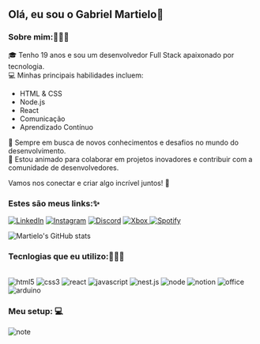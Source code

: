 ## Olá, eu sou o Gabriel Martielo👋
### Sobre mim:🙋🏾‍♂️
🎓 Tenho 19 anos e sou um desenvolvedor Full Stack apaixonado por tecnologia.  
💻 Minhas principais habilidades incluem:

- HTML & CSS
- Node.js
- React
- Comunicação
- Aprendizado Contínuo

🌱 Sempre em busca de novos conhecimentos e desafios no mundo do desenvolvimento.  
🚀 Estou animado para colaborar em projetos inovadores e contribuir com a comunidade de desenvolvedores.

Vamos nos conectar e criar algo incrível juntos! 🚀

### Estes são meus links:✨ 

[![LinkedIn](https://img.shields.io/badge/LinkedIn-0077B5?style=for-the-badge&logo=linkedin&logoColor=white)](https://https://www.linkedin.com/in/gabriel-martielo-b35151271/)
[![Instagram](https://img.shields.io/badge/Instagram-E4405F?style=for-the-badge&logo=instagram&logoColor=white)](https://www.instagram.com/gmartielos/)
[![Discord](https://img.shields.io/badge/Discord-7289DA?style=for-the-badge&logo=discord&logoColor=white
)](https://discord.gg/Kq8P3n7)
[![Xbox](https://img.shields.io/badge/Xbox-107C10?style=for-the-badge&logo=xbox&logoColor=white)
](https://www.instagram.com/gmartielos/)
[![Spotify](https://img.shields.io/badge/Spotify-1ED760?&style=for-the-badge&logo=spotify&logoColor=white)
](https://open.spotify.com/user/227gfss3nov6oyljgju2wyuiq?si=29503e7c5b184a04)

![Martielo's GitHub stats](https://github-readme-stats.vercel.app/api?username=smartielo&show_icons=true&theme=dark)

### Tecnlogias que eu utilizo:👨🏽‍💻

<div style="display: inline_block"><br/>
    <img text-align="center" alt="html5" src="https://img.shields.io/badge/HTML5-E34F26?style=for-the-badge&logo=html5&logoColor=white"/>
    <img text-align="center" alt="css3" src="https://img.shields.io/badge/CSS3-1572B6?style=for-the-badge&logo=css3&logoColor=white"/>
    <img text-align="center" alt="react" src="https://img.shields.io/badge/React-20232A?style=for-the-badge&logo=react&logoColor=61DAFB"/>
    <img text-align="center" alt="javascript" src="https://img.shields.io/badge/JavaScript-F7DF1E?style=for-the-badge&logo=javascript&logoColor=black"/>
    <img text-align="center" alt="nest.js" src="https://img.shields.io/badge/nestjs-%23E0234E.svg?style=for-the-badge&logo=nestjs&logoColor=white"/>
    <img text-align="center" alt="node" src="https://img.shields.io/badge/Node.js-43853D?style=for-the-badge&logo=node.js&logoColor=white"/>
    <img text-align="center" alt="notion" src="https://img.shields.io/badge/Notion-000000?style=for-the-badge&logo=notion&logoColor=white"/>
    <img text-align="center" alt="office" src="https://img.shields.io/badge/Microsoft_Office-D83B01?style=for-the-badge&logo=microsoft-office&logoColor=white"/>
    <img text-align="center" alt="arduino" src="https://img.shields.io/badge/Arduino-00979D?style=for-the-badge&logo=Arduino&logoColor=white"/>   
</div>

### Meu setup: 💻

<div>  <img text-align="center" alt="note" src="https://img.shields.io/badge/Windows-Galaxy_Book_2-0078D6?style=for-the-badge&logo=windows&logoColor=white"/>
</div></br>
